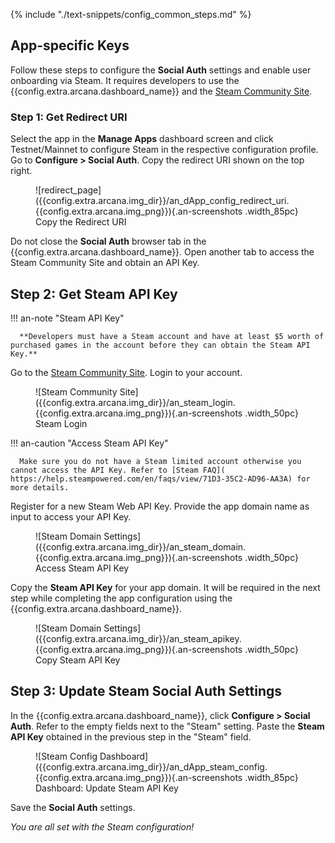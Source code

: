 {% include "./text-snippets/config_common_steps.md" %}

## App-specific Keys

Follow these steps to configure the **Social Auth** settings and enable user onboarding via Steam. It requires developers to use the {{config.extra.arcana.dashboard_name}} and the [Steam Community Site](https://steamcommunity.com/login/home/?goto=%2Fdev%2Fapikey).

### Step 1: Get Redirect URI  
      
Select the app in the **Manage Apps** dashboard screen and click Testnet/Mainnet to configure Steam in the respective configuration profile. Go to **Configure > Social Auth**. Copy the redirect URI shown on the top right.

<figure markdown="span">
  ![redirect_page]({{config.extra.arcana.img_dir}}/an_dApp_config_redirect_uri.{{config.extra.arcana.img_png}}){.an-screenshots .width_85pc}
  <figcaption>Copy the Redirect URI</figcaption>
</figure>

Do not close the **Social Auth** browser tab in the {{config.extra.arcana.dashboard_name}}. Open another tab to access the Steam Community Site and obtain an API Key.

## Step 2: Get Steam API Key

!!! an-note "Steam API Key"

      **Developers must have a Steam account and have at least $5 worth of purchased games in the account before they can obtain the Steam API Key.**  

Go to the [Steam Community Site](https://steamcommunity.com/login/home/?goto=%2Fdev%2Fapikey). Login to your account. 

<figure markdown="span">
  ![Steam Community Site]({{config.extra.arcana.img_dir}}/an_steam_login.{{config.extra.arcana.img_png}}){.an-screenshots .width_50pc}
  <figcaption>Steam Login</figcaption>
</figure>

!!! an-caution "Access Steam API Key"

      Make sure you do not have a Steam limited account otherwise you cannot access the API Key. Refer to [Steam FAQ]( https://help.steampowered.com/en/faqs/view/71D3-35C2-AD96-AA3A) for more details. 

Register for a new Steam Web API Key. Provide the app domain name as input to access your API Key.

<figure markdown="span">
  ![Steam Domain Settings]({{config.extra.arcana.img_dir}}/an_steam_domain.{{config.extra.arcana.img_png}}){.an-screenshots .width_50pc}
  <figcaption>Access Steam API Key</figcaption>
</figure>

Copy the **Steam API Key** for your app domain. It will be required in the next step while completing the app configuration using the {{config.extra.arcana.dashboard_name}}.

<figure markdown="span">
  ![Steam Domain Settings]({{config.extra.arcana.img_dir}}/an_steam_apikey.{{config.extra.arcana.img_png}}){.an-screenshots .width_50pc}
  <figcaption>Copy Steam API Key</figcaption>
</figure>

## Step 3: Update Steam Social Auth Settings

In the {{config.extra.arcana.dashboard_name}}, click **Configure > Social Auth**. Refer to the empty fields next to the "Steam" setting. Paste the **Steam API Key** obtained in the previous step in the "Steam" field. 

<figure markdown="span">
  ![Steam Config Dashboard]({{config.extra.arcana.img_dir}}/an_dApp_steam_config.{{config.extra.arcana.img_png}}){.an-screenshots .width_85pc}
  <figcaption>Dashboard: Update Steam API Key</figcaption>
</figure>

Save the **Social Auth** settings. 

*You are all set with the Steam configuration!*
